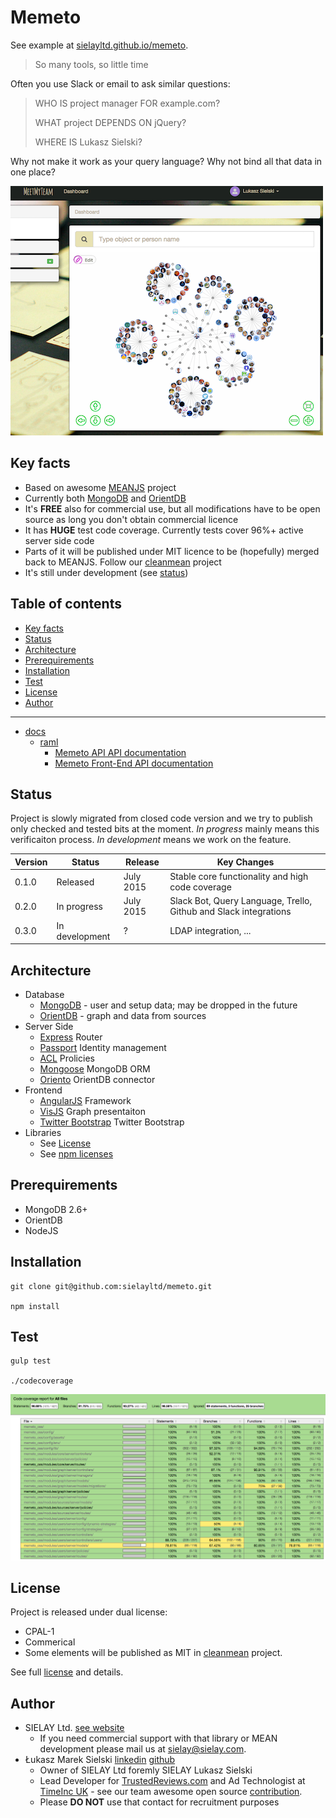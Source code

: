 # Memeto

See example at [sielayltd.github.io/memeto](sielayltd.github.io/memeto).

> So many tools, so little time
 
Often you use Slack or email to ask similar questions:

> WHO IS project manager FOR example.com?
>
> WHAT project DEPENDS ON jQuery?
>
> WHERE IS Lukasz Sielski?

Why not make it work as your query language? Why not bind all that data in one place?

![Graph](docs/img/intro1.png)

## Key facts

 * Based on awesome [MEANJS](http://meanjs.org) project
 * Currently both [MongoDB](http://mongodb.org) and [OrientDB](http://orientdb.com)
 * It's __FREE__ also for commercial use, but all modifications have to be open source as long you don't obtain commercial licence
 * It has __HUGE__ test code coverage. Currently tests cover 96%+ active server side code
 * Parts of it will be published under MIT licence to be (hopefully) merged back to MEANJS. Follow our [cleanmean](https://github.com/sielayltd/cleanmean) project
 * It's still under development (see [status](#Status))

<!-- RM-IGNORE -->
## Table of contents
<!-- /RM-IGNORE -->

<!-- RM(tree:*) -->

* [Key facts](#key-facts)
* [Status](#status)
* [Architecture](#architecture)
* [Prerequirements](#prerequirements)
* [Installation](#installation)
* [Test](#test)
* [License](#license)
* [Author](#author)
****

* [docs](./docs)
  * [raml](./docs/raml)
    * [Memeto API API documentation](./docs/raml/api.md)
    * [Memeto Front-End API documentation](./docs/raml/frontend.md)



<!-- /RM -->

## Status

Project is slowly migrated from closed code version and we try to publish only checked and tested bits at the moment. _In progress_ mainly means this verificaiton process. _In development_ means we work on the feature.

Version | Status         | Release   | Key Changes
------- | -------------- | --------- | -------------------
0.1.0   | Released       | July 2015 | Stable core functionality and high code coverage
0.2.0   | In progress    | July 2015 | Slack Bot, Query Language, Trello, Github and Slack integrations
0.3.0   | In development | ?         | LDAP integration, ... 

## Architecture

 * Database
   * [MongoDB](http://mongodb.org) - user and setup data; may be dropped in the future
   * [OrientDB](http://orientdb.com) - graph and data from sources
 * Server Side
  	* [Express](http://expressjs.com/) Router
  	* [Passport](http://passportjs.org/) Identity management
  	* [ACL](https://github.com/optimalbits/node_acl) Prolicies
  	* [Mongoose](http://mongoosejs.com/) MongoDB ORM
  	* [Oriento](https://github.com/codemix/oriento) OrientDB connector
 * Frontend
   * [AngularJS](https://angularjs.org/) Framework
  	* [VisJS](http://visjs.org/) Graph presentaiton
  	* [Twitter Bootstrap](http://getbootstrap.com/) Twitter Bootstrap
 * Libraries
  	* See [License](LICENSE.md)
  	* See [npm licenses](npm-licenses.txt)

## Prerequirements

 * MongoDB 2.6+
 * OrientDB
 * NodeJS

## Installation

```
git clone git@github.com:sielayltd/memeto.git

npm install
```

## Test

```
gulp test

./codecoverage
```

![codecoverage](docs/codecoverage.png)

## License

Project is released under dual license:
 * CPAL-1
 * Commerical
 * Some elements will be published as MIT in [cleanmean](https://github.com/sielayltd/cleanmean) project.

See full [license](./LICENSE.md) and details.

## Author

 * SIELAY Ltd. [see website](http://sielay.com/)
   * If you need commercial support with that library or MEAN development please mail us at [sielay@sielay.com](mailto:sielay@sielay.com).
 * Łukasz Marek Sielski [linkedin](https://www.linkedin.com/in/sielay) [github](https://github.com/sielay)
   * Owner of SIELAY Ltd foremly SIELAY Lukasz Sielski 
   * Lead Developer for [TrustedReviews.com](http://trustedreviews.com) and Ad Technologist at [TimeInc UK](http://www.timeincuk.com/) - see our team awesome open source [contribution](https://github.com/TimeIncOSS).
   * Please __DO NOT__ use that contact for recruitment purposes
